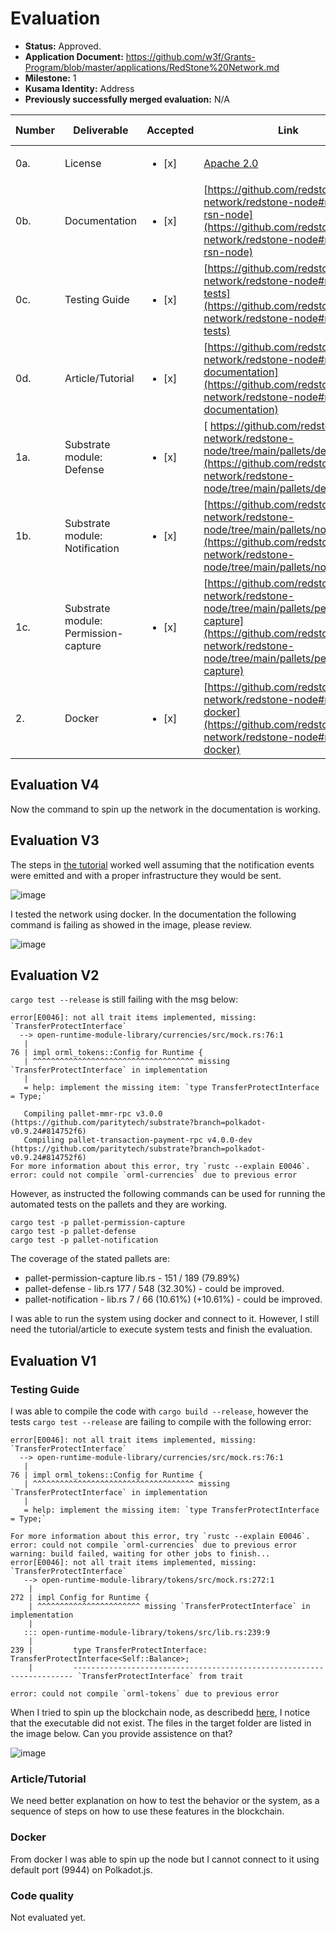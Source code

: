 # Evaluation

- **Status:** Approved.
- **Application Document:** https://github.com/w3f/Grants-Program/blob/master/applications/RedStone%20Network.md
- **Milestone:** 1
- **Kusama Identity:** Address
- **Previously successfully merged evaluation:** N/A

| Number | Deliverable                          | Accepted               | Link                                                                                                                                                                             | Evaluation Notes |
| ------ | ------------------------------------ | ---------------------- | -------------------------------------------------------------------------------------------------------------------------------------------------------------------------------- | ---------------- |
| 0a.    | License                              | <ul><li>[x] </li></ul> | [Apache 2.0](https://github.com/redstone-network/redstone-node/blob/main/LICENSE)                                                                                                |                  |
| 0b.    | Documentation                        | <ul><li>[x] </li></ul> | [https://github.com/redstone-network/redstone-node#run-the-rsn-node](https://github.com/redstone-network/redstone-node#run-the-rsn-node)                                         |                  |
| 0c.    | Testing Guide                        | <ul><li>[x] </li></ul> | [https://github.com/redstone-network/redstone-node#run-tests](https://github.com/redstone-network/redstone-node#run-tests)                                                       |                  |
| 0d.    | Article/Tutorial                     | <ul><li>[x] </li></ul> | [https://github.com/redstone-network/redstone-node#module-documentation](https://github.com/redstone-network/redstone-node#module-documentation)                                 |                  |
| 1a.    | Substrate module: Defense            | <ul><li>[x] </li></ul> | [ https://github.com/redstone-network/redstone-node/tree/main/pallets/defense](https://github.com/redstone-network/redstone-node/tree/main/pallets/defense)                      |                  |
| 1b.    | Substrate module: Notification       | <ul><li>[x] </li></ul> | [https://github.com/redstone-network/redstone-node/tree/main/pallets/notification](https://github.com/redstone-network/redstone-node/tree/main/pallets/notification)             |                  |
| 1c.    | Substrate module: Permission-capture | <ul><li>[x] </li></ul> | [https://github.com/redstone-network/redstone-node/tree/main/pallets/permission-capture](https://github.com/redstone-network/redstone-node/tree/main/pallets/permission-capture) |                  |
| 2.     | Docker                               | <ul><li>[x] </li></ul> | [https://github.com/redstone-network/redstone-node#run-in-docker](https://github.com/redstone-network/redstone-node#run-in-docker)                                               |                  |

## Evaluation V4

Now the command to spin up the network in the documentation is working.

## Evaluation V3

The steps in [the tutorial](https://github.com/redstone-network/grant-test-tutorial/blob/main/RedStone-Milestone-1-test-tutorial.md) worked well assuming that the notification events were emitted and with a proper infrastructure they would be sent.

![image](https://user-images.githubusercontent.com/112647953/214831144-41e51147-81f1-4a68-a2fa-4eb954ca125f.png)

I tested the network using docker. In the documentation the following command is failing as showed in the image, please review.

![image](https://user-images.githubusercontent.com/112647953/214831374-7934801a-bd32-44b3-b264-34643ae1ed4b.png)

## Evaluation V2

`cargo test --release` is still failing with the msg below:

```
error[E0046]: not all trait items implemented, missing: `TransferProtectInterface`
  --> open-runtime-module-library/currencies/src/mock.rs:76:1
   |
76 | impl orml_tokens::Config for Runtime {
   | ^^^^^^^^^^^^^^^^^^^^^^^^^^^^^^^^^^^^ missing `TransferProtectInterface` in implementation
   |
   = help: implement the missing item: `type TransferProtectInterface = Type;`

   Compiling pallet-mmr-rpc v3.0.0 (https://github.com/paritytech/substrate?branch=polkadot-v0.9.24#814752f6)
   Compiling pallet-transaction-payment-rpc v4.0.0-dev (https://github.com/paritytech/substrate?branch=polkadot-v0.9.24#814752f6)
For more information about this error, try `rustc --explain E0046`.
error: could not compile `orml-currencies` due to previous error

```

However, as instructed the following commands can be used for running the automated tests on the pallets and they are working.

```
cargo test -p pallet-permission-capture
cargo test -p pallet-defense
cargo test -p pallet-notification
```

The coverage of the stated pallets are:

- pallet-permission-capture lib.rs - 151 / 189 (79.89%)
- pallet-defense - lib.rs 177 / 548 (32.30%) - could be improved.
- pallet-notification - lib.rs 7 / 66 (10.61%) (+10.61%) - could be improved.

I was able to run the system using docker and connect to it. However, I still need the tutorial/article to execute system tests and finish the evaluation.

## Evaluation V1

### Testing Guide

I was able to compile the code with `cargo build --release`, however the tests `cargo test --release` are failing to compile with the following error:

```
error[E0046]: not all trait items implemented, missing: `TransferProtectInterface`
  --> open-runtime-module-library/currencies/src/mock.rs:76:1
   |
76 | impl orml_tokens::Config for Runtime {
   | ^^^^^^^^^^^^^^^^^^^^^^^^^^^^^^^^^^^^ missing `TransferProtectInterface` in implementation
   |
   = help: implement the missing item: `type TransferProtectInterface = Type;`

For more information about this error, try `rustc --explain E0046`.
error: could not compile `orml-currencies` due to previous error
warning: build failed, waiting for other jobs to finish...
error[E0046]: not all trait items implemented, missing: `TransferProtectInterface`
   --> open-runtime-module-library/tokens/src/mock.rs:272:1
    |
272 | impl Config for Runtime {
    | ^^^^^^^^^^^^^^^^^^^^^^^ missing `TransferProtectInterface` in implementation
    |
   ::: open-runtime-module-library/tokens/src/lib.rs:239:9
    |
239 |         type TransferProtectInterface: TransferProtectInterface<Self::Balance>;
    |         ---------------------------------------------------------------------- `TransferProtectInterface` from trait

error: could not compile `orml-tokens` due to previous error
```

When I tried to spin up the blockchain node, as describedd [here](https://github.com/redstone-network/redstone-node#run-the-rsn-node), I notice that the executable did not exist. The files in the target folder are listed in the image below. Can you provide assistence on that?

![image](https://user-images.githubusercontent.com/112647953/205960416-290b6101-4362-44cf-9a88-4e77b4b9cf46.png)

### Article/Tutorial

We need better explanation on how to test the behavior or the system, as a sequence of steps on how to use these features in the blockchain.

### Docker

From docker I was able to spin up the node but I cannot connect to it using default port (9944) on Polkadot.js.

### Code quality

Not evaluated yet.
